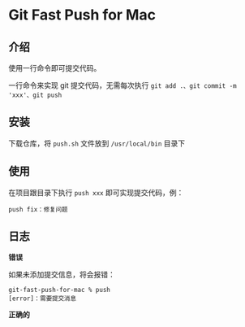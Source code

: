 # Git Fast Push for Mac

## 介绍

使用一行命令即可提交代码。

一行命令来实现 git 提交代码，无需每次执行 `git add .、git commit -m 'xxx'、git push`

## 安装

下载仓库，将 `push.sh` 文件放到 `/usr/local/bin` 目录下

## 使用

在项目跟目录下执行 `push xxx` 即可实现提交代码，例：

```
push fix：修复问题
```

## 日志

**错误**

如果未添加提交信息，将会报错：

```shell
git-fast-push-for-mac % push
[error]：需要提交消息
```

**正确的**
